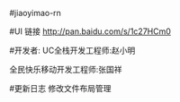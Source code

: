 #jiaoyimao-rn

#UI 链接
http://pan.baidu.com/s/1c27HCm0

#开发者:
UC全栈开发工程师:赵小明

全民快乐移动开发工程师:张国祥

#更新日志
修改文件布局管理



